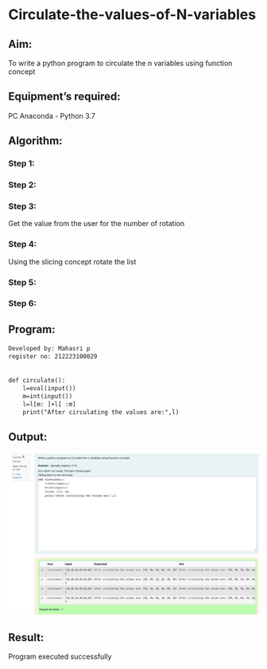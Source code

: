 # Circulate-the-values-of-N-variables
## Aim:
To write a python program to circulate the n variables using function concept
## Equipment’s required:
PC
Anaconda - Python 3.7
## Algorithm: 
### Step 1: 
### Step 2: 
### Step 3: 
Get the value from the user for the number of rotation
### Step 4: 
Using the slicing concept rotate the list

### Step 5: 
### Step 6: 
## Program:
```
Developed by: Mahasri p
register no: 212223100029


def circulate():
    l=eval(input())
    m=int(input())
    l=l[m: ]+l[ :m]
    print("After circulating the values are:",l)
```
## Output:

![Alt text](<Screenshot 2024-04-07 at 3.03.29 PM.png>)



## Result:
Program executed successfully